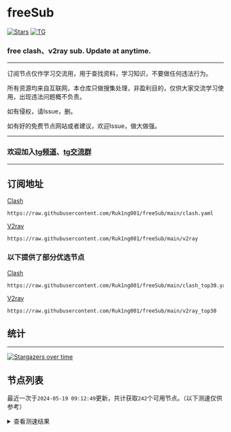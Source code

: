 # freeSub
[![Stars](https://img.shields.io/github/stars/Ruk1ng001/freeSub)](https://github.com/Ruk1ng001/freeSub/stargazers)
[![TG](https://img.shields.io/badge/Telegram-gray?logo=Telegram)](https://t.me/Ruk1ng001)
### free clash、v2ray sub. Update at anytime.

---

订阅节点仅作学习交流用，用于查找资料，学习知识，不要做任何违法行为。

所有资源均来自互联网，本仓库只做搜集处理，非盈利目的，仅供大家交流学习使用，出现违法问题概不负责。

如有侵权，请Issue，删。

如有好的免费节点网站或者建议，欢迎Issue，做大做强。

---

### 欢迎加入[tg频道](https://t.me/Ruk1ng001)、[tg交流群](https://t.me/+-e-b04EE5Cw2NmU1)

---

## 订阅地址
[Clash](https://raw.githubusercontent.com/Ruk1ng001/freeSub/main/clash.yaml)
```
https://raw.githubusercontent.com/Ruk1ng001/freeSub/main/clash.yaml
```
[V2ray](https://raw.githubusercontent.com/Ruk1ng001/freeSub/main/v2ray)
```
https://raw.githubusercontent.com/Ruk1ng001/freeSub/main/v2ray
```
### 以下提供了部分优选节点

[Clash](https://raw.githubusercontent.com/Ruk1ng001/freeSub/main/clash_top30.yaml)
```
https://raw.githubusercontent.com/Ruk1ng001/freeSub/main/clash_top30.yaml
```
[V2ray](https://raw.githubusercontent.com/Ruk1ng001/freeSub/main/v2ray_top30)
```
https://raw.githubusercontent.com/Ruk1ng001/freeSub/main/v2ray_top30
```

## 统计

---

[![Stargazers over time](https://starchart.cc/Ruk1ng001/freeSub.svg)](https://starchart.cc/Ruk1ng001/freeSub)

## 节点列表

最近一次于`2024-05-19 09:12:49`更新，共计获取`242`个可用节点。（以下测速仅供参考）

<details> <summary>查看测速结果</summary>

| 序号 | 节点 | 带宽 | 延迟 |
|:--:|:--:|:--:|:--:|
 | 1 | github.com/Ruk1ng001_3322493148 | 1.57MB/s | 439.00ms |
 | 2 | github.com/Ruk1ng001_762803762 | 1.44MB/s | 336.00ms |
 | 3 | github.com/Ruk1ng001_805306763 | 1.40MB/s | 448.00ms |
 | 4 | github.com/Ruk1ng001_2522122965 | 1.39MB/s | 368.00ms |
 | 5 | github.com/Ruk1ng001_3898565764 | 1.28MB/s | 545.00ms |
 | 6 | github.com/Ruk1ng001_2388744676 | 1.27MB/s | 427.00ms |
 | 7 | github.com/Ruk1ng001_2850681718 | 1.26MB/s | 427.00ms |
 | 8 | github.com/Ruk1ng001_2967516307 | 1.22MB/s | 397.00ms |
 | 9 | github.com/Ruk1ng001_823365205 | 1.14MB/s | 465.00ms |
 | 10 | github.com/Ruk1ng001_3827769526 | 1.13MB/s | 625.00ms |
 | 11 | github.com/Ruk1ng001_3540856638 | 1.11MB/s | 721.00ms |
 | 12 | github.com/Ruk1ng001_3412803857 | 1.08MB/s | 482.00ms |
 | 13 | github.com/Ruk1ng001_3934250345 | 1.07MB/s | 450.00ms |
 | 14 | github.com/Ruk1ng001_582853362 | 1.02MB/s | 537.00ms |
 | 15 | github.com/Ruk1ng001_1658202397 | 985.71KB/s | 423.00ms |
 | 16 | github.com/Ruk1ng001_2163870954 | 918.88KB/s | 542.00ms |
 | 17 | github.com/Ruk1ng001_3392725797 | 894.87KB/s | 818.00ms |
 | 18 | github.com/Ruk1ng001_1238702783 | 888.50KB/s | 831.00ms |
 | 19 | github.com/Ruk1ng001_3194308421 | 858.77KB/s | 624.00ms |
 | 20 | github.com/Ruk1ng001_839126155 | 855.36KB/s | 600.00ms |
 | 21 | github.com/Ruk1ng001_628343702 | 849.08KB/s | 427.00ms |
 | 22 | github.com/Ruk1ng001_3564040109 | 847.53KB/s | 632.00ms |
 | 23 | github.com/Ruk1ng001_400971130 | 828.13KB/s | 979.00ms |
 | 24 | github.com/Ruk1ng001_2021478874 | 822.52KB/s | 442.00ms |
 | 25 | github.com/Ruk1ng001_1708283347 | 820.15KB/s | 588.00ms |
 | 26 | github.com/Ruk1ng001_3293006801 | 815.35KB/s | 649.00ms |
 | 27 | github.com/Ruk1ng001_3617853271 | 813.09KB/s | 711.00ms |
 | 28 | github.com/Ruk1ng001_3286246519 | 811.84KB/s | 389.00ms |
 | 29 | github.com/Ruk1ng001_2686558329 | 807.16KB/s | 694.00ms |
 | 30 | github.com/Ruk1ng001_2223018783 | 796.24KB/s | 691.00ms |
 | 31 | github.com/Ruk1ng001_3880606426 | 779.41KB/s | 348.00ms |
 | 32 | github.com/Ruk1ng001_3718927122 | 778.41KB/s | 471.00ms |
 | 33 | github.com/Ruk1ng001_3432400797 | 769.08KB/s | 826.00ms |
 | 34 | github.com/Ruk1ng001_4224814787 | 768.22KB/s | 517.00ms |
 | 35 | github.com/Ruk1ng001_796916901 | 758.97KB/s | 714.00ms |
 | 36 | github.com/Ruk1ng001_2245605695 | 751.95KB/s | 345.00ms |
 | 37 | github.com/Ruk1ng001_2004102139 | 736.93KB/s | 361.00ms |
 | 38 | github.com/Ruk1ng001_34491053 | 732.63KB/s | 742.00ms |
 | 39 | github.com/Ruk1ng001_1831781205 | 723.40KB/s | 725.00ms |
 | 40 | github.com/Ruk1ng001_884534536 | 717.62KB/s | 715.00ms |
 | 41 | github.com/Ruk1ng001_3269994149 | 709.33KB/s | 955.00ms |
 | 42 | github.com/Ruk1ng001_672420405 | 702.95KB/s | 483.00ms |
 | 43 | github.com/Ruk1ng001_864906418 | 701.07KB/s | 984.00ms |
 | 44 | github.com/Ruk1ng001_1108544810 | 696.10KB/s | 752.00ms |
 | 45 | github.com/Ruk1ng001_402196054 | 693.99KB/s | 608.00ms |
 | 46 | github.com/Ruk1ng001_2013146544 | 680.00KB/s | 812.00ms |
 | 47 | github.com/Ruk1ng001_3888842695 | 678.19KB/s | 478.00ms |
 | 48 | github.com/Ruk1ng001_549349443 | 676.32KB/s | 920.00ms |
 | 49 | github.com/Ruk1ng001_2538090666 | 665.05KB/s | 696.00ms |
 | 50 | github.com/Ruk1ng001_4225185103 | 662.70KB/s | 811.00ms |
 | 51 | github.com/Ruk1ng001_599639625 | 656.02KB/s | 958.00ms |
 | 52 | github.com/Ruk1ng001_1938509145 | 654.23KB/s | 593.00ms |
 | 53 | github.com/Ruk1ng001_4063309201 | 652.38KB/s | 1320.00ms |
 | 54 | github.com/Ruk1ng001_1855538875 | 650.06KB/s | 862.00ms |
 | 55 | github.com/Ruk1ng001_1455062586 | 635.14KB/s | 1042.00ms |
 | 56 | github.com/Ruk1ng001_986862858 | 627.11KB/s | 484.00ms |
 | 57 | github.com/Ruk1ng001_2308501734 | 623.70KB/s | 1211.00ms |
 | 58 | github.com/Ruk1ng001_2194615537 | 617.43KB/s | 1228.00ms |
 | 59 | github.com/Ruk1ng001_2962427332 | 607.00KB/s | 854.00ms |
 | 60 | github.com/Ruk1ng001_1034331182 | 605.41KB/s | 1227.00ms |
 | 61 | github.com/Ruk1ng001_2054894954 | 603.70KB/s | 1243.00ms |
 | 62 | github.com/Ruk1ng001_665349630 | 599.41KB/s | 898.00ms |
 | 63 | github.com/Ruk1ng001_3362003740 | 592.16KB/s | 755.00ms |
 | 64 | github.com/Ruk1ng001_1472351678 | 580.45KB/s | 1296.00ms |
 | 65 | github.com/Ruk1ng001_462758045 | 579.24KB/s | 915.00ms |
 | 66 | github.com/Ruk1ng001_459534470 | 579.01KB/s | 1260.00ms |
 | 67 | github.com/Ruk1ng001_2381704039 | 569.73KB/s | 947.00ms |
 | 68 | github.com/Ruk1ng001_3256273304 | 556.80KB/s | 977.00ms |
 | 69 | github.com/Ruk1ng001_3308827420 | 549.99KB/s | 919.00ms |
 | 70 | github.com/Ruk1ng001_2410055517 | 543.30KB/s | 1062.00ms |
 | 71 | github.com/Ruk1ng001_4084287366 | 542.57KB/s | 1411.00ms |
 | 72 | github.com/Ruk1ng001_2070134522 | 541.15KB/s | 1080.00ms |
 | 73 | github.com/Ruk1ng001_458165570 | 540.40KB/s | 1033.00ms |
 | 74 | github.com/Ruk1ng001_1036870570 | 536.31KB/s | 1452.00ms |
 | 75 | github.com/Ruk1ng001_4247945564 | 531.48KB/s | 1008.00ms |
 | 76 | github.com/Ruk1ng001_185289708 | 526.13KB/s | 1115.00ms |
 | 77 | github.com/Ruk1ng001_3385656539 | 525.00KB/s | 1504.00ms |
 | 78 | github.com/Ruk1ng001_2193625575 | 523.27KB/s | 1457.00ms |
 | 79 | github.com/Ruk1ng001_743245154 | 520.54KB/s | 1047.00ms |
 | 80 | github.com/Ruk1ng001_184998897 | 515.90KB/s | 1500.00ms |
 | 81 | github.com/Ruk1ng001_1867123431 | 513.09KB/s | 1123.00ms |
 | 82 | github.com/Ruk1ng001_2986819677 | 511.65KB/s | 1046.00ms |
 | 83 | github.com/Ruk1ng001_677993307 | 511.52KB/s | 1152.00ms |
 | 84 | github.com/Ruk1ng001_436660577 | 505.99KB/s | 544.00ms |
 | 85 | github.com/Ruk1ng001_3512339218 | 503.53KB/s | 1096.00ms |
 | 86 | github.com/Ruk1ng001_1356209761 | 503.43KB/s | 1252.00ms |
 | 87 | github.com/Ruk1ng001_2580726215 | 503.24KB/s | 1132.00ms |
 | 88 | github.com/Ruk1ng001_4135834119 | 498.85KB/s | 1095.00ms |
 | 89 | github.com/Ruk1ng001_1800177679 | 497.25KB/s | 1085.00ms |
 | 90 | github.com/Ruk1ng001_3469316866 | 496.21KB/s | 1507.00ms |
 | 91 | github.com/Ruk1ng001_535522856 | 494.56KB/s | 1000.00ms |
 | 92 | github.com/Ruk1ng001_2885853846 | 486.94KB/s | 1532.00ms |
 | 93 | github.com/Ruk1ng001_2145981711 | 479.98KB/s | 1599.00ms |
 | 94 | github.com/Ruk1ng001_736983569 | 479.68KB/s | 1063.00ms |
 | 95 | github.com/Ruk1ng001_2306407879 | 476.99KB/s | 652.00ms |
 | 96 | github.com/Ruk1ng001_2399184021 | 476.37KB/s | 1617.00ms |
 | 97 | github.com/Ruk1ng001_1397889987 | 474.06KB/s | 1552.00ms |
 | 98 | github.com/Ruk1ng001_3782238614 | 472.49KB/s | 1519.00ms |
 | 99 | github.com/Ruk1ng001_1295306959 | 471.09KB/s | 1751.00ms |
 | 100 | github.com/Ruk1ng001_3319258598 | 462.02KB/s | 1139.00ms |
 | 101 | github.com/Ruk1ng001_3269726073 | 461.14KB/s | 1635.00ms |
 | 102 | github.com/Ruk1ng001_3543698725 | 459.97KB/s | 1787.00ms |
 | 103 | github.com/Ruk1ng001_2822955067 | 458.11KB/s | 1662.00ms |
 | 104 | github.com/Ruk1ng001_2671886144 | 451.40KB/s | 987.00ms |
 | 105 | github.com/Ruk1ng001_2210519284 | 451.01KB/s | 1767.00ms |
 | 106 | github.com/Ruk1ng001_3557028703 | 438.64KB/s | 1772.00ms |
 | 107 | github.com/Ruk1ng001_1616468470 | 437.89KB/s | 703.00ms |
 | 108 | github.com/Ruk1ng001_286035895 | 433.05KB/s | 1669.00ms |
 | 109 | github.com/Ruk1ng001_102931221 | 423.06KB/s | 1788.00ms |
 | 110 | github.com/Ruk1ng001_2576067023 | 418.71KB/s | 1259.00ms |
 | 111 | github.com/Ruk1ng001_2605417371 | 416.91KB/s | 1644.00ms |
 | 112 | github.com/Ruk1ng001_536822818 | 404.87KB/s | 411.00ms |
 | 113 | github.com/Ruk1ng001_1126910244 | 404.72KB/s | 1249.00ms |
 | 114 | github.com/Ruk1ng001_1704870201 | 401.25KB/s | 2065.00ms |
 | 115 | github.com/Ruk1ng001_2997387401 | 394.12KB/s | 1613.00ms |
 | 116 | github.com/Ruk1ng001_1236950337 | 393.40KB/s | 1421.00ms |
 | 117 | github.com/Ruk1ng001_3970925062 | 393.28KB/s | 968.00ms |
 | 118 | github.com/Ruk1ng001_3446704851 | 391.84KB/s | 1059.00ms |
 | 119 | github.com/Ruk1ng001_2547079726 | 388.01KB/s | 1579.00ms |
 | 120 | github.com/Ruk1ng001_3969088357 | 381.87KB/s | 1835.00ms |
 | 121 | github.com/Ruk1ng001_3362580199 | 380.94KB/s | 978.00ms |
 | 122 | github.com/Ruk1ng001_351015876 | 380.63KB/s | 2135.00ms |
 | 123 | github.com/Ruk1ng001_2674404594 | 380.16KB/s | 1266.00ms |
 | 124 | github.com/Ruk1ng001_279295742 | 379.14KB/s | 2183.00ms |
 | 125 | github.com/Ruk1ng001_4002426314 | 376.95KB/s | 1603.00ms |
 | 126 | github.com/Ruk1ng001_1695152293 | 376.32KB/s | 1241.00ms |
 | 127 | github.com/Ruk1ng001_1388672434 | 375.06KB/s | 1743.00ms |
 | 128 | github.com/Ruk1ng001_1788757087 | 374.46KB/s | 1115.00ms |
 | 129 | github.com/Ruk1ng001_2159656259 | 368.03KB/s | 1706.00ms |
 | 130 | github.com/Ruk1ng001_1232719216 | 367.03KB/s | 1221.00ms |
 | 131 | github.com/Ruk1ng001_1132634313 | 366.63KB/s | 1699.00ms |
 | 132 | github.com/Ruk1ng001_2763158023 | 366.51KB/s | 1685.00ms |
 | 133 | github.com/Ruk1ng001_1159366513 | 365.26KB/s | 1199.00ms |
 | 134 | github.com/Ruk1ng001_2847066904 | 362.20KB/s | 2294.00ms |
 | 135 | github.com/Ruk1ng001_1422081840 | 361.00KB/s | 1829.00ms |
 | 136 | github.com/Ruk1ng001_1542644257 | 359.91KB/s | 1240.00ms |
 | 137 | github.com/Ruk1ng001_1676283943 | 359.72KB/s | 1220.00ms |
 | 138 | github.com/Ruk1ng001_2183745117 | 358.00KB/s | 2224.00ms |
 | 139 | github.com/Ruk1ng001_3997140244 | 355.48KB/s | 1260.00ms |
 | 140 | github.com/Ruk1ng001_39864713 | 355.14KB/s | 1214.00ms |
 | 141 | github.com/Ruk1ng001_237030643 | 355.05KB/s | 1279.00ms |
 | 142 | github.com/Ruk1ng001_1670820960 | 354.50KB/s | 1246.00ms |
 | 143 | github.com/Ruk1ng001_1673641397 | 354.11KB/s | 986.00ms |
 | 144 | github.com/Ruk1ng001_1308962382 | 350.67KB/s | 1266.00ms |
 | 145 | github.com/Ruk1ng001_321207043 | 350.36KB/s | 1281.00ms |
 | 146 | github.com/Ruk1ng001_3553835471 | 348.87KB/s | 2486.00ms |
 | 147 | github.com/Ruk1ng001_3966660473 | 345.67KB/s | 2415.00ms |
 | 148 | github.com/Ruk1ng001_3499179898 | 344.70KB/s | 1249.00ms |
 | 149 | github.com/Ruk1ng001_1443729558 | 339.52KB/s | 1347.00ms |
 | 150 | github.com/Ruk1ng001_1170082256 | 337.85KB/s | 1748.00ms |
 | 151 | github.com/Ruk1ng001_1275629138 | 335.01KB/s | 2445.00ms |
 | 152 | github.com/Ruk1ng001_3744005356 | 332.75KB/s | 1229.00ms |
 | 153 | github.com/Ruk1ng001_4254612172 | 330.86KB/s | 1550.00ms |
 | 154 | github.com/Ruk1ng001_4202677164 | 327.09KB/s | 1270.00ms |
 | 155 | github.com/Ruk1ng001_1695599451 | 324.88KB/s | 1267.00ms |
 | 156 | github.com/Ruk1ng001_3212328957 | 323.35KB/s | 2056.00ms |
 | 157 | github.com/Ruk1ng001_2744246456 | 320.47KB/s | 1359.00ms |
 | 158 | github.com/Ruk1ng001_1903292082 | 319.66KB/s | 1012.00ms |
 | 159 | github.com/Ruk1ng001_149570347 | 319.35KB/s | 1387.00ms |
 | 160 | github.com/Ruk1ng001_3549260583 | 318.22KB/s | 1858.00ms |
 | 161 | github.com/Ruk1ng001_711096051 | 318.08KB/s | 1251.00ms |
 | 162 | github.com/Ruk1ng001_3835159238 | 317.05KB/s | 2091.00ms |
 | 163 | github.com/Ruk1ng001_961392496 | 313.36KB/s | 1954.00ms |
 | 164 | github.com/Ruk1ng001_295479432 | 312.28KB/s | 1808.00ms |
 | 165 | github.com/Ruk1ng001_1993975900 | 309.54KB/s | 1388.00ms |
 | 166 | github.com/Ruk1ng001_1557395967 | 309.08KB/s | 1377.00ms |
 | 167 | github.com/Ruk1ng001_1362513501 | 306.32KB/s | 1633.00ms |
 | 168 | github.com/Ruk1ng001_2620033493 | 303.40KB/s | 1446.00ms |
 | 169 | github.com/Ruk1ng001_1092046360 | 298.98KB/s | 1445.00ms |
 | 170 | github.com/Ruk1ng001_3927315096 | 298.25KB/s | 1578.00ms |
 | 171 | github.com/Ruk1ng001_1482933334 | 297.87KB/s | 1412.00ms |
 | 172 | github.com/Ruk1ng001_838451797 | 297.69KB/s | 1558.00ms |
 | 173 | github.com/Ruk1ng001_1151839670 | 291.33KB/s | 845.00ms |
 | 174 | github.com/Ruk1ng001_1872437569 | 291.01KB/s | 2057.00ms |
 | 175 | github.com/Ruk1ng001_1370193001 | 289.89KB/s | 1541.00ms |
 | 176 | github.com/Ruk1ng001_2206326297 | 286.85KB/s | 1086.00ms |
 | 177 | github.com/Ruk1ng001_3756619769 | 285.54KB/s | 1590.00ms |
 | 178 | github.com/Ruk1ng001_3996350288 | 278.66KB/s | 2492.00ms |
 | 179 | github.com/Ruk1ng001_1106270083 | 269.00KB/s | 1237.00ms |
 | 180 | github.com/Ruk1ng001_3119109947 | 265.10KB/s | 2182.00ms |
 | 181 | github.com/Ruk1ng001_3681621484 | 263.54KB/s | 1693.00ms |
 | 182 | github.com/Ruk1ng001_1404508037 | 262.68KB/s | 1928.00ms |
 | 183 | github.com/Ruk1ng001_1184005405 | 261.05KB/s | 2276.00ms |
 | 184 | github.com/Ruk1ng001_339647967 | 259.29KB/s | 1289.00ms |
 | 185 | github.com/Ruk1ng001_44098467 | 258.47KB/s | 1503.00ms |
 | 186 | github.com/Ruk1ng001_1964030541 | 255.00KB/s | 951.00ms |
 | 187 | github.com/Ruk1ng001_3749175554 | 254.51KB/s | 931.00ms |
 | 188 | github.com/Ruk1ng001_4219755616 | 252.62KB/s | 900.00ms |
 | 189 | github.com/Ruk1ng001_3418298641 | 252.51KB/s | 1364.00ms |
 | 190 | github.com/Ruk1ng001_2172465582 | 243.37KB/s | 2120.00ms |
 | 191 | github.com/Ruk1ng001_2386156489 | 233.53KB/s | 1646.00ms |
 | 192 | github.com/Ruk1ng001_3372547913 | 233.25KB/s | 1746.00ms |
 | 193 | github.com/Ruk1ng001_2725052174 | 228.85KB/s | 1723.00ms |
 | 194 | github.com/Ruk1ng001_3622565782 | 228.73KB/s | 1074.00ms |
 | 195 | github.com/Ruk1ng001_74991844 | 223.62KB/s | 1824.00ms |
 | 196 | github.com/Ruk1ng001_1302235713 | 222.48KB/s | 1394.00ms |
 | 197 | github.com/Ruk1ng001_3321698845 | 220.34KB/s | 1731.00ms |
 | 198 | github.com/Ruk1ng001_1091569262 | 218.71KB/s | 1476.00ms |
 | 199 | github.com/Ruk1ng001_3907987010 | 217.62KB/s | 1775.00ms |
 | 200 | github.com/Ruk1ng001_2218194186 | 215.64KB/s | 1970.00ms |
 | 201 | github.com/Ruk1ng001_1233879076 | 212.89KB/s | 415.00ms |
 | 202 | github.com/Ruk1ng001_4125802957 | 211.06KB/s | 1918.00ms |
 | 203 | github.com/Ruk1ng001_1694492034 | 205.02KB/s | 1264.00ms |
 | 204 | github.com/Ruk1ng001_202220772 | 194.87KB/s | 2001.00ms |
 | 205 | github.com/Ruk1ng001_2444288737 | 191.28KB/s | 2658.00ms |
 | 206 | github.com/Ruk1ng001_3578822674 | 188.16KB/s | 1762.00ms |
 | 207 | github.com/Ruk1ng001_24015290 | 183.21KB/s | 1101.00ms |
 | 208 | github.com/Ruk1ng001_1307001835 | 180.27KB/s | 2675.00ms |
 | 209 | github.com/Ruk1ng001_1551530121 | 174.99KB/s | 962.00ms |
 | 210 | github.com/Ruk1ng001_342913673 | 169.93KB/s | 650.00ms |
 | 211 | github.com/Ruk1ng001_1079250985 | 169.55KB/s | 709.00ms |
 | 212 | github.com/Ruk1ng001_2678214959 | 167.00KB/s | 2224.00ms |
 | 213 | github.com/Ruk1ng001_663807944 | 161.33KB/s | 2134.00ms |
 | 214 | github.com/Ruk1ng001_2507663752 | 155.36KB/s | 1068.00ms |
 | 215 | github.com/Ruk1ng001_307022608 | 144.78KB/s | 1459.00ms |
 | 216 | github.com/Ruk1ng001_2925037817 | 135.36KB/s | 2295.00ms |
 | 217 | github.com/Ruk1ng001_1302227927 | 128.75KB/s | 1601.00ms |
 | 218 | github.com/Ruk1ng001_1915826902 | 127.24KB/s | 453.00ms |
 | 219 | github.com/Ruk1ng001_4221750867 | 122.93KB/s | 1347.00ms |
 | 220 | github.com/Ruk1ng001_2578079542 | 120.88KB/s | 735.00ms |
 | 221 | github.com/Ruk1ng001_39863998 | 115.30KB/s | 2112.00ms |
 | 222 | github.com/Ruk1ng001_3796575036 | 110.98KB/s | 1295.00ms |
 | 223 | github.com/Ruk1ng001_2617501041 | 110.17KB/s | 1537.00ms |
 | 224 | github.com/Ruk1ng001_1497615109 | 107.71KB/s | 1370.00ms |
 | 225 | github.com/Ruk1ng001_2560504633 | 98.93KB/s | 1430.00ms |
 | 226 | github.com/Ruk1ng001_3900170868 | 91.30KB/s | 1343.00ms |
 | 227 | github.com/Ruk1ng001_2963130294 | 84.81KB/s | 380.00ms |
 | 228 | github.com/Ruk1ng001_2368736018 | 76.25KB/s | 2710.00ms |
 | 229 | github.com/Ruk1ng001_2012305681 | 74.78KB/s | 2818.00ms |
 | 230 | github.com/Ruk1ng001_618958275 | 70.56KB/s | 464.00ms |
 | 231 |  | N/A | N/A |
 | 232 |  | N/A | N/A |
 | 233 |  | N/A | N/A |
 | 234 |  | N/A | N/A |
 | 235 |  | N/A | N/A |
 | 236 |  | N/A | N/A |
 | 237 |  | N/A | N/A |
 | 238 |  | N/A | N/A |
 | 239 |  | N/A | N/A |
 | 240 |  | N/A | N/A |
 | 241 |  | N/A | N/A |
 | 242 |  | N/A | N/A |


</details>
